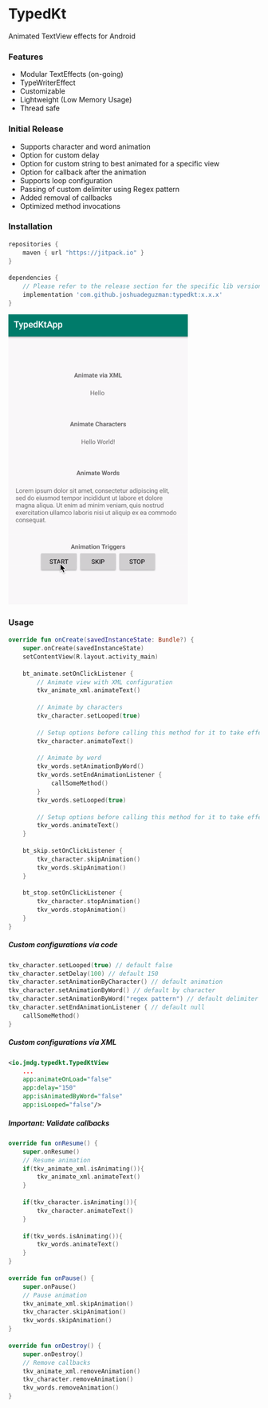 # TypedKt
Animated TextView effects for Android

### Features
* Modular TextEffects (on-going)
* TypeWriterEffect
* Customizable
* Lightweight (Low Memory Usage)
* Thread safe

### Initial Release
* Supports character and word animation
* Option for custom delay
* Option for custom string to best animated for a specific view
* Option for callback after the animation
* Supports loop configuration
* Passing of custom delimiter using Regex pattern
* Added removal of callbacks
* Optimized method invocations

### Installation
```gradle
repositories {
    maven { url "https://jitpack.io" }
}

dependencies {
    // Please refer to the release section for the specific lib version
    implementation 'com.github.joshuadeguzman:typedkt:x.x.x'
}
```

![Demo](https://raw.githubusercontent.com/joshuadeguzman/TypedKt/b8d9f5fda3da91bff770b875e9bd98904315247b/app/src/main/res/drawable/demo.gif)

### Usage
```kotlin
override fun onCreate(savedInstanceState: Bundle?) {
    super.onCreate(savedInstanceState)
    setContentView(R.layout.activity_main)

    bt_animate.setOnClickListener {
        // Animate view with XML configuration
        tkv_animate_xml.animateText()

        // Animate by characters
        tkv_character.setLooped(true)

        // Setup options before calling this method for it to take effect
        tkv_character.animateText()

        // Animate by word
        tkv_words.setAnimationByWord()
        tkv_words.setEndAnimationListener {
            callSomeMethod()
        }
        tkv_words.setLooped(true)

        // Setup options before calling this method for it to take effect
        tkv_words.animateText()
    }

    bt_skip.setOnClickListener {
        tkv_character.skipAnimation()
        tkv_words.skipAnimation()
    }

    bt_stop.setOnClickListener {
        tkv_character.stopAnimation()
        tkv_words.stopAnimation()
    }
}
```

##### Custom configurations via code
```kotlin
tkv_character.setLooped(true) // default false
tkv_character.setDelay(100) // default 150
tkv_character.setAnimationByCharacter() // default animation
tkv_character.setAnimationByWord() // default by character
tkv_character.setAnimationByWord("regex pattern") // default delimiter is "\\s+" which denotes space
tkv_character.setEndAnimationListener { // default null
    callSomeMethod()
}
```

##### Custom configurations via XML
```xml
<io.jmdg.typedkt.TypedKtView
    ...
    app:animateOnLoad="false"
    app:delay="150"
    app:isAnimatedByWord="false"
    app:isLooped="false"/>
```

##### Important: Validate callbacks
```kotlin
override fun onResume() {
    super.onResume()
    // Resume animation
    if(tkv_animate_xml.isAnimating()){
        tkv_animate_xml.animateText()
    }

    if(tkv_character.isAnimating()){
        tkv_character.animateText()
    }

    if(tkv_words.isAnimating()){
        tkv_words.animateText()
    }
}

override fun onPause() {
    super.onPause()
    // Pause animation
    tkv_animate_xml.skipAnimation()
    tkv_character.skipAnimation()
    tkv_words.skipAnimation()
}

override fun onDestroy() {
    super.onDestroy()
    // Remove callbacks
    tkv_animate_xml.removeAnimation()
    tkv_character.removeAnimation()
    tkv_words.removeAnimation()
}
```
